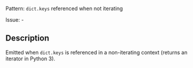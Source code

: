 Pattern: `dict.keys` referenced when not iterating

Issue: -

## Description

Emitted when `dict.keys` is referenced in a non-iterating context (returns an iterator in Python 3).
